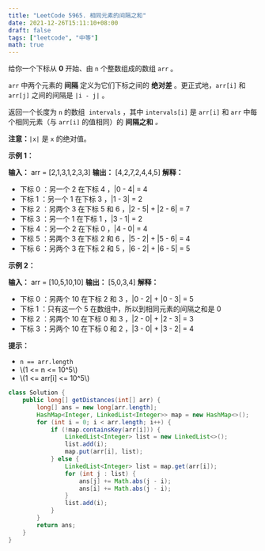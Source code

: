 ```yaml
---
title: "LeetCode 5965. 相同元素的间隔之和"
date: 2021-12-26T15:11:10+08:00
draft: false
tags: ["leetcode", "中等"]
math: true
---
```


给你一个下标从 **0** 开始、由 `n` 个整数组成的数组 `arr` 。

`arr` 中两个元素的 **间隔** 定义为它们下标之间的 **绝对差** 。更正式地，`arr[i]` 和 `arr[j]` 之间的间隔是 `|i - j|` 。

返回一个长度为 `n` 的数组  `intervals` ，其中 `intervals[i]` 是 `arr[i]` 和 `arr` 中每个相同元素（与 `arr[i]` 的值相同）的 **间隔之和** _。_

<!--more-->

**注意：**`|x|` 是 `x` 的绝对值。

**示例 1：**

**输入：** arr = [2,1,3,1,2,3,3]
**输出：** [4,2,7,2,4,4,5]
**解释：**

- 下标 0 ：另一个 2 在下标 4 ，|0 - 4| = 4
- 下标 1 ：另一个 1 在下标 3 ，|1 - 3| = 2
- 下标 2 ：另两个 3 在下标 5 和 6 ，|2 - 5| + |2 - 6| = 7
- 下标 3 ：另一个 1 在下标 1 ，|3 - 1| = 2
- 下标 4 ：另一个 2 在下标 0 ，|4 - 0| = 4
- 下标 5 ：另两个 3 在下标 2 和 6 ，|5 - 2| + |5 - 6| = 4
- 下标 6 ：另两个 3 在下标 2 和 5 ，|6 - 2| + |6 - 5| = 5

**示例 2：**

**输入：** arr = [10,5,10,10]
**输出：** [5,0,3,4]
**解释：**

- 下标 0 ：另两个 10 在下标 2 和 3 ，|0 - 2| + |0 - 3| = 5
- 下标 1 ：只有这一个 5 在数组中，所以到相同元素的间隔之和是 0
- 下标 2 ：另两个 10 在下标 0 和 3 ，|2 - 0| + |2 - 3| = 3
- 下标 3 ：另两个 10 在下标 0 和 2 ，|3 - 0| + |3 - 2| = 4

**提示：**

- `n == arr.length`
- \\(1 <= n <= 10^5\\)
- \\(1 <= arr[i] <= 10^5\\)

```java
class Solution {
    public long[] getDistances(int[] arr) {
        long[] ans = new long[arr.length];
        HashMap<Integer, LinkedList<Integer>> map = new HashMap<>();
        for (int i = 0; i < arr.length; i++) {
            if (!map.containsKey(arr[i])) {
                LinkedList<Integer> list = new LinkedList<>();
                list.add(i);
                map.put(arr[i], list);
            } else {
                LinkedList<Integer> list = map.get(arr[i]);
                for (int j : list) {
                    ans[j] += Math.abs(j - i);
                    ans[i] += Math.abs(j - i);
                }
                list.add(i);
            }
        }
        return ans;
    }
}
```

